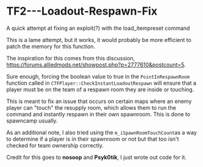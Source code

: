 # TF2---Loadout-Respawn-Fix
A quick attempt at fixing an exploit(?) with the load_itempreset command

This is a lame attempt, but it works, it would probably be more efficient to patch the memory for this function.

The inspiration for this comes from this discussion, https://forums.alliedmods.net/showpost.php?p=2777610&postcount=5.

Sure enough, forcing the boolean value to true in the `PointInRespawnRoom` function called in `CTFPlayer::CheckInstantLoadoutRespawn` will ensure that a player must be on the team of a respawn room they are inside or touching. 

This is meant to fix an issue that occurs on certain maps where an enemy player can "touch" the resupply room, which allows them to run the command and instantly respawn in their own spawnroom. This is done to spawncamp usually.

As an additional note, I also tried using the `m_iSpawnRoomTouchCount`as a way to determine if a player is in their spawnroom or not but that too isn't checked for team ownership correctly.

Credit for this goes to **nosoop** and **Psyk0tik**, I just wrote out code for it.
